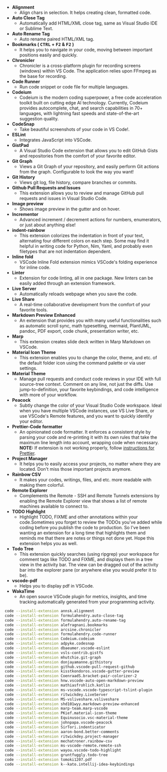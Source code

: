 - **Alignment**
  - Align chars in selection. It helps creating clean, formatted code.
- **Auto Close Tag**
  - Automatically add HTML/XML close tag, same as Visual Studio IDE or Sublime Text.
- **Auto Rename Tag**
  - Auto rename paired HTML/XML tag.
- **Bookmarks ( <kbd>CTRL</kbd> + <kbd>F2</kbd> & <kbd>F2</kbd> )**
  - It helps you to navigate in your code, moving between important positions easily and quickly.
- **Chronicler**
  - Chronicler is a cross-platform plugin for recording screens (windows) within VS Code. The application relies upon FFmpeg as the base for recording.
- **Code Runner**
  - Run code snippet or code file for multiple languages.
- **Codeium**
  - Codeium is the modern coding superpower, a free code acceleration toolkit built on cutting edge AI technology. Currently, Codeium provides autocomplete, chat, and search capabilities in 70+ languages, with lightning fast speeds and state-of-the-art suggestion quality.
- **CodeSnap**
  - Take beautiful screenshots of your code in VS Code!.
- **ESLint**
  - Integrates JavaScript into VSCode.
- **GistPad**
  - A Visual Studio Code extension that allows you to edit GitHub Gists and repositories from the comfort of your favorite editor.
- **Git Graph**
  - Views a Git Graph of your repository, and easily perform Git actions from the graph. Configurable to look the way you want!
- **Git History**
  - Views git log, file history, compare branches or commits.
- **Github Pull Requests and Issues**
  - This extension allows you to review and manage GitHub pull requests and issues in Visual Studio Code.
- **Image preview**
  - Shows image preview in the gutter and on hover.
- **Incrementor**
  - Advanced increment / decrement actions for numbers, enumerators, or just about anything else!
- **indent-rainbow**
  - This extension colorizes the indentation in front of your text, alternating four different colors on each step. Some may find it helpful in writing code for Python, Nim, Yaml, and probably even filetypes that are not indentation dependent.
- **Inline fold**
  - VSCode Inline Fold extension mimics VSCode's folding experience for inline code.
- **Linter**
  - Extension for code linting, all in one package. New linters can be easily added through an extension framework.
- **Live Server**
  - Automatically reloads webpage when you save the code.
- **Live Share**
  - A real-time collaborative development from the comfort of your favorite tools.
- **Markdown Preview Enhanced**
  - An extension that provides you with many useful functionalities such as automatic scroll sync, math typesetting, mermaid, PlantUML, pandoc, PDF export, code chunk, presentation writer, etc.
- **Marp**
  - This extension creates slide deck written in Marp Markdown on VSCode.
- **Material Icon Theme**
  - This extension enables you to change the color, theme, and etc. of the default folder icon using the command palette or via user settings.
- **Material Theme**
  - Manage pull requests and conduct code reviews in your IDE with full source-tree context. Comment on any line, not just the diffs. Use jump-to-definition, your favorite keybindings, and code intelligence with more of your workflow.
- **Peacock**
  - Subtly change the color of your Visual Studio Code workspace. Ideal when you have multiple VSCode instances, use VS Live Share, or use VSCode's Remote features, and you want to quickly identify your editor.
- **Prettier-Code formatter**
  - An opinionated code formatter. It enforces a consistent style by parsing your code and re-printing it with its own rules that take the maximum line length into account, wrapping code when necessary.
    **NOTE:** If extension is not working properly, follow [instructions for Prettier](https://bobbyhadz.com/blog/fix-prettier-not-working-in-vs-code).
- **Project Manager**
  - It helps you to easily access your projects, no matter where they are located. Don't miss those important projects anymore.
- **Rainbow CSV**
  - It makes your codes, writings, files, and etc. more readable with making them colorful.
- **Remote Explorer**
  - Complements the Remote - SSH and Remote Tunnels extensions by enabling the Remote Explorer view that shows a list of remote machines available to connect to.
- **TODO Highlight**
  - Highlight TODO, FIXME and other annotations within your code.Sometimes you forget to review the TODOs you've added while coding before you publish the code to production. So I've been wanting an extension for a long time that highlights them and reminds me that there are notes or things not done yet. Hope this extension helps you as well.
- **Todo Tree**
  - This extension quickly searches (using ripgrep) your workspace for comment tags like TODO and FIXME, and displays them in a tree view in the activity bar. The view can be dragged out of the activity bar into the explorer pane (or anywhere else you would prefer it to be).
- **vscode-pdf**
  - Helps you to display pdf in VSCode.
- **WakaTime**
  - An open source VSCode plugin for metrics, insights, and time tracking automatically generated from your programming activity.

```BASH
code --install-extension annsk.alignment
code --install-extension formulahendry.auto-close-tag
code --install-extension formulahendry.auto-rename-tag
code --install-extension alefragnani.bookmarks
code --install-extension arcsine.chronicler
code --install-extension formulahendry.code-runner
code --install-extension Codeium.codeium
code --install-extension adpyke.codesnap
code --install-extension dbaeumer.vscode-eslint
code --install-extension vsls-contrib.gistfs
code --install-extension mhutchie.git-graph
code --install-extension donjayamanne.githistory
code --install-extension github.vscode-pull-request-github
code --install-extension kisstkondoros.vscode-gutter-preview
code --install-extension CoenraadS.bracket-pair-colorizer-2
code --install-extension hnw.vscode-auto-open-markdown-preview
code --install-extension mathiasfrohlich.kotlin
code --install-extension ms-vscode.vscode-typescript-tslint-plugin
code --install-extension ritwickdey.LiveServer
code --install-extension MS-vsliveshare.vsliveshare
code --install-extension shd101wyy.markdown-preview-enhanced
code --install-extension marp-team.marp-vscode
code --install-extension PKief.material-icon-theme
code --install-extension Equinusocio.vsc-material-theme
code --install-extension johnpapa.vscode-peacock
code --install-extension SirTori.indenticator
code --install-extension aaron-bond.better-comments
code --install-extension ritwickdey.project-manager
code --install-extension mechatroner.rainbow-csv
code --install-extension ms-vscode-remote.remote-ssh
code --install-extension wayou.vscode-todo-highlight
code --install-extension gruntfuggly.todo-tree
code --install-extension tomoki1207.pdf
code --install-extension k--kato.intellij-idea-keybindings
```
